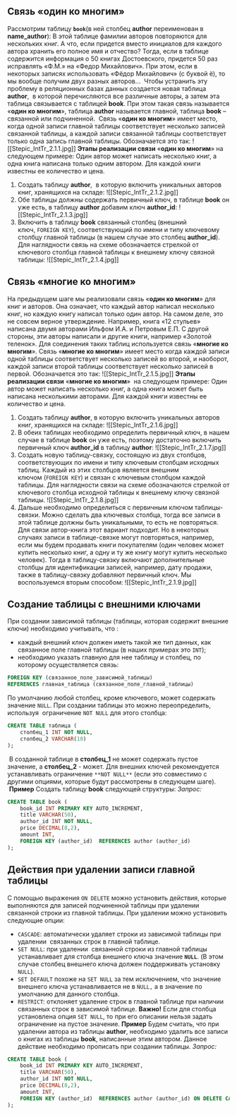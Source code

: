 ## Связь «один ко многим»
Рассмотрим таблицу **`book`**(в ней столбец **author** переименован в **name_author**):
В этой таблице фамилии авторов повторяются для нескольких книг. А что, если придется вместо инициалов для каждого автора хранить его полное имя и отчество? Тогда, если в таблице содержится информация о 50 книгах Достоевского, придется 50 раз исправлять «Ф.М.» на «Федор Михайлович». При этом, если в некоторых записях использовать «Фёдор Михайлович» (c буквой ё), то мы вообще получим двух разных авторов... 
Чтобы устранить эту проблему в реляционных базах данных создается новая таблица **author**,  в которой перечисляются все различные авторы, а затем эта таблица связывается с таблицей **book**. При этом такая связь называется «**один ко многим**», таблица **author** называется главной, таблица **book** – связанной или подчиненной. 
Связь «**один ко многим**» имеет место, когда одной записи главной таблицы соответствует несколько записей связанной таблицы, а каждой записи связанной таблицы соответствует только одна запись главной таблицы. Обозначается это так:
![[Stepic_IntTr_2.1.1.jpg]]
**Этапы реализации связи** «**один ко многим**» на следующем примере:
Один автор может написать несколько книг, а одна книга написана только одним автором. Для каждой книги известны ее количество и цена.
1. Создать таблицу **author**,  в которую включить уникальных авторов книг, хранящихся на складе:
![[Stepic_IntTr_2.1.2.jpg]]
2. Обе таблицы должны содержать первичный ключ, в таблице **book** он уже есть, в таблицу **author** добавим ключ **author_id**:
![[Stepic_IntTr_2.1.3.jpg]]
3. Включить в таблицу **book** связанный столбец (внешний ключ, `FOREIGN KEY`), соответствующий по имени и типу ключевому столбцу главной таблицы (в нашем случае это столбец **author_id**). Для наглядности связь на схеме обозначается стрелкой от ключевого столбца главной таблицы к внешнему ключу связной таблицы:
![[Stepic_IntTr_2.1.4.jpg]]


## Связь «многие ко многим»
На предыдущем шаге мы реализовали связь «**один ко многим**» для книг и авторов. Она означает, что каждый автор написал несколько книг, но каждую книгу написал только один автор. На самом деле, это не совсем верное утверждение. Например, книга «12 стульев» написана двумя авторами Ильфом И.А. и Петровым Е.П. С другой стороны, эти авторы написали и другие книги, например «Золотой теленок».
Для соединения таких таблиц используется связь «**многие ко многим**».
Связь «**многие ко многим**» имеет место когда каждой записи одной таблицы соответствует несколько записей во второй, и наоборот, каждой записи второй таблицы соответствует несколько записей в первой. Обозначается это так:
![[Stepic_IntTr_2.1.5.jpg]]
**Этапы реализации связи** «**многие ко многим**»  на следующем примере:
Один автор может написать несколько книг, а одна книга может быть написана несколькими авторами. Для каждой книги известны ее количество и цена.
1. Создать таблицу **author**, в которую включить уникальных авторов книг, хранящихся на складе:
![[Stepic_IntTr_2.1.6.jpg]]
2. В обеих таблицах необходимо определить первичный ключ, в нашем случае в таблице **book** он уже есть, поэтому достаточно включить первичный ключ **author_id** в таблицу **author**:
![[Stepic_IntTr_2.1.7.jpg]]
3. Создать новую таблицу-связку, состоящую из двух столбцов, соответствующих по имени и типу ключевым столбцам исходных таблиц. Каждый из этих столбцов является внешним ключом (`FOREIGN KEY`) и связан с ключевым столбцом каждой таблицы. Для наглядности связи на схеме обозначаются стрелкой от ключевого столбца исходной таблицы к внешнему ключу связной таблицы.
![[Stepic_IntTr_2.1.8.jpg]]
4. Дальше необходимо определиться с первичным ключом таблицы-связки. Можно сделать два ключевых столбца, тогда все записи в этой таблице должны быть уникальными, то есть не повторяться. Для связи автор-книга этот вариант подходит. Но в некоторых случаях записи в таблице-связке могут повторяться, например, если мы будем продавать книги покупателям (один человек может купить несколько книг, а одну и ту же книгу могут купить несколько человек). Тогда в таблицу-связку включают дополнительные столбцы для идентификации записей, например, дату продажи,  также в таблицу-связку добавляют первичный ключ. Мы воспользуемся вторым способом:
![[Stepic_IntTr_2.1.9.jpg]]


## Создание таблицы с внешними ключами
При создании зависимой таблицы (таблицы, которая содержит внешние ключи) необходимо учитывать, что :
-   каждый внешний ключ должен иметь такой же тип данных, как связанное поле главной таблицы (в наших примерах это `INT`);
-   необходимо указать главную для нее таблицу и столбец, по которому осуществляется связь:
```sql
FOREIGN KEY (связанное_поле_зависимой_таблицы)  
REFERENCES главная_таблица (связанное_поле_главной_таблицы)
```
По умолчанию любой столбец, кроме ключевого, может содержать значение `NULL`. При создании таблицы это можно переопределить,  используя  ограничение `NOT NULL` для этого столбца:
```sql
CREATE TABLE таблица (
    столбец_1 INT NOT NULL, 
    столбец_2 VARCHAR(10) 
);
```
 В созданной таблице в **столбец_1** не может содержать пустое значение, а **столбец_2** - может.
Для внешних ключей рекомендуется устанавливать ограничение `**NOT NULL**` (если это совместимо с другими опциями, которые будут рассмотрены в следующем шаге).
 **Пример**
Создать таблицу **book** следующей структуры:
_Запрос:_
```sql
CREATE TABLE book (
    book_id INT PRIMARY KEY AUTO_INCREMENT, 
    title VARCHAR(50), 
    author_id INT NOT NULL, 
    price DECIMAL(8,2), 
    amount INT, 
    FOREIGN KEY (author_id)  REFERENCES author (author_id) 
);
```


## Действия при удалении записи главной таблицы
С помощью выражения `ON DELETE` можно установить действия, которые выполняются для записей подчиненной таблицы при удалении связанной строки из главной таблицы. При удалении можно установить следующие опции:
-   `CASCADE`: автоматически удаляет строки из зависимой таблицы при удалении  связанных строк в главной таблице.
-   `SET NULL`: при удалении  связанной строки из главной таблицы устанавливает для столбца внешнего ключа значение **`NULL`**. (В этом случае столбец внешнего ключа должен поддерживать установку `NULL`).
-   `SET DEFAULT` похоже на `SET NULL` за тем исключением, что значение  внешнего ключа устанавливается не в `NULL,` а в значение по умолчанию для данного столбца.
-   `RESTRICT`: отклоняет удаление строк в главной таблице при наличии связанных строк в зависимой таблице.
**Важно!** Если для столбца установлена опция `SET NULL`, то при его описании нельзя задать ограничение на пустое значение.
**Пример**
Будем считать, что при удалении автора из таблицы **author**, необходимо удалить все записи о книгах из таблицы **book**, написанные этим автором. Данное действие необходимо прописать при создании таблицы.
_Запрос:_
```sql
CREATE TABLE book (
    book_id INT PRIMARY KEY AUTO_INCREMENT, 
    title VARCHAR(50), 
    author_id INT NOT NULL, 
    price DECIMAL(8,2), 
    amount INT, 
    FOREIGN KEY (author_id)  REFERENCES author (author_id) ON DELETE CASCADE
);
```